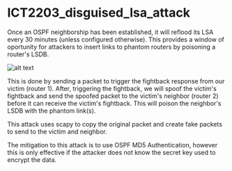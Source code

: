# ICT2203_disguised_lsa_attack
Once an OSPF neighborship has been established, it will reflood its LSA every 30 minutes (unless configured otherwise). This provides a window of oportunity for attackers to insert links to phantom routers by poisoning a router's LSDB.

![alt text]()

This is done by sending a packet to trigger the fightback response from our victim (router 1). After, triggering the fightback, we will spoof the victim's fightback and send the spoofed packet to the victim's neighbor (router 2) before it can receive the victim's fightback. This will poison the neighbor's LSDB with the phantom link(s).

This attack uses scapy to copy the original packet and create fake packets to send to the victim and neighbor.

The mitigation to this attack is to use OSPF MD5 Authentication, however this is only effective if the attacker does not know the secret key used to encrypt the data.
